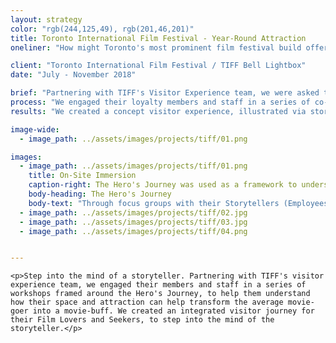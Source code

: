 ```yaml
---
layout: strategy
color: "rgb(244,125,49), rgb(201,46,201)"
title: Toronto International Film Festival - Year-Round Attraction
oneliner: "How might Toronto's most prominent film festival build offerings that keep visitors coming back all year round?"

client: "Toronto International Film Festival / TIFF Bell Lightbox"
date: "July - November 2018"

brief: "Partnering with TIFF's Visitor Experience team, we were asked to help them imagine a strategy around their under-performing travelling exhibits space, and support a mission and desire in transforming casual movie-goers into film buffs."
process: "We engaged their loyalty members and staff in a series of co-creation workshops, framed around the Hero's Journey of their customer segments (Film Seekers and Film Lovers), to pinpoint the motivations and expectations of their visitors from home to theatre."
results: "We created a concept visitor experience, illustrated via storyboard and animatic, that allowed their visitors to step into the mind of the storyteller. TIFF used the concept images to gain buy-in from public stakeholders for further funding following an initial pilot project."

image-wide:
  - image_path: ../assets/images/projects/tiff/01.png

images:
  - image_path: ../assets/images/projects/tiff/01.png
    title: On-Site Immersion
    caption-right: The Hero's Journey was used as a framework to understand the transformation a visitor would have with TIFF's programming, and where the threshold into the exhibit space would be.
    body-heading: The Hero's Journey
    body-text: "Through focus groups with their Storytellers (Employees), Story Seekers (Customers), and Story Lovers (Members), we collaboratively mapped out the various moments and touchpoints and Hero (visitor) would have engaging with TIFF's platform and entering the space. While we were scoped to look at the temporary traveling exhibit space, we considered the space in the context of their overall business model and program offerings to determine how one experience leads into another, and ultimately builds on a transformational experience for our 'Hero'. The outcome of this journey mapping exercise started to establish where WOW moments would occur, and where crush space may be needed to decompress from the visitor experience for reflection."
  - image_path: ../assets/images/projects/tiff/02.jpg
  - image_path: ../assets/images/projects/tiff/03.jpg
  - image_path: ../assets/images/projects/tiff/04.png


---
```

	<p>Step into the mind of a storyteller. Partnering with TIFF's visitor experience team, we engaged their members and staff in a series of workshops framed around the Hero's Journey, to help them understand how their space and attraction can help transform the average movie-goer into a movie-buff. We created an integrated visitor journey for their Film Lovers and Seekers, to step into the mind of the storyteller.</p>